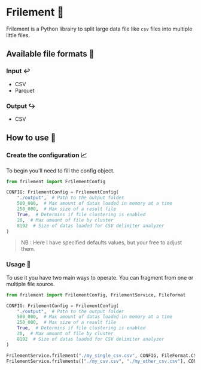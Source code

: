 # Frilement 📂

Frilement is a Python librairy to split large data file like `csv` files into multiple little files.

## Available file formats 📃
### Input ↩️

- CSV
- Parquet

### Output ↪️

- CSV

## How to use 💯
### Create the configuration 📈

To begin you'll need to fill the config object.
```py
from frilement import FrilementConfig

CONFIG: FrilementConfig = FrilementConfig(
    "./output",  # Path to the output folder
    500_000,  # Max amount of datas loaded in memory at a time
    250_000,  # Max size of a result file
    True,  # Determins if file clustering is enabled
    20,  # Max amount of file by cluster
    8192  # Size of datas loaded for CSV delimiter analyzer
)
```
> NB : Here I have specified defaults values, but your free to adjust them.

### Usage 📘

To use it you have two main ways to operate. You can fragment from one or multiple file source.
```py
from frilement import FrilementConfig, FrilementService, FileFormat

CONFIG: FrilementConfig = FrilementConfig(
    "./output",  # Path to the output folder
    500_000,  # Max amount of datas loaded in memory at a time
    250_000,  # Max size of a result file
    True,  # Determins if file clustering is enabled
    20,  # Max amount of file by cluster
    8192  # Size of datas loaded for CSV delimiter analyzer
)

FrilementService.frilement("./my_single_csv.csv", CONFIG, FileFormat.CSV)  # Here the output file format is optionnal
FrilementService.frilements(["./my_csv.csv", "./my_other_csv.csv"], CONFIG, FileFormat.CSV)
```